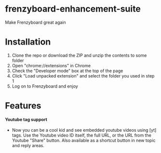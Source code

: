 # frenzyboard-enhancement-suite
Make Frenzyboard great again

# Installation
1. Clone the repo or download the ZIP and unzip the contents to some folder
2. Open "chrome://extensions" in Chrome
3. Check the "Developer mode" box at the top of the page
4. Click "Load unpacked extension" and select the folder you used in step 1
5. Log on to Frenzyboard and enjoy

# Features
#### Youtube tag support
* Now you can be a cool kid and see embedded youtube videos using [yt] tags. Use the Youtube video ID itself, the full URL, or the URL from the Youtube "Share" button. Also available as a shortcut button in new topic and reply areas.
